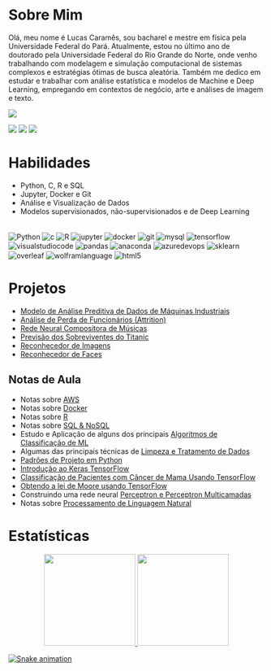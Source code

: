 # Sobre Mim


<body>
<div class="container">

  
  <div class="text" align="left">
  <p> Olá, meu nome é Lucas Caramês, sou bacharel e mestre em física pela Universidade Federal do Pará.
    Atualmente, estou no último ano de doutorado pela Universidade Federal do Rio Grande do Norte, onde venho trabalhando
    com modelagem e simulação computacional de sistemas complexos e estratégias ótimas de busca aleatória. Também me dedico
    em estudar e trabalhar com análise estatística e modelos de Machine e Deep Learning, empregando em contextos de negócio,
    arte e análises de imagem e texto.</p>  
 

  <div class="image">
    <img src="https://media.discordapp.net/attachments/861676738080800800/930634628514062416/giphy.gif?width=305&height=465">
  </div>
  </div>

  
  </body>
 
  <a href="https://instagram.com/lgpcarames" target="_blank"><img src="https://img.shields.io/badge/-Instagram-%23E4405F?style=for-the-badge&logo=instagram&logoColor=white" target="_blank"></a>
  <a href = "mailto:lgpcarames@gmail.com"><img src="https://img.shields.io/badge/-Gmail-%23333?style=for-the-badge&logo=gmail&logoColor=white" target="_blank"></a>
  <a href="https://www.linkedin.com/in/lucas-caramês-935291210/" target="_blank"><img src="https://img.shields.io/badge/-LinkedIn-%230077B5?style=for-the-badge&logo=linkedin&logoColor=white" target="_blank"></a> 
 
  </div>
  

# Habilidades
- Python, C, R e SQL
- Jupyter, Docker e Git
- Análise e Visualização de Dados
- Modelos supervisionados, não-supervisionados e de Deep Learning

<div style="display: inline_block"><br>
  <img align="center" alt="Python" src="https://img.shields.io/badge/-Python-3776AB?style=flat-square&logo=python&logoColor=white">
  <img align="center" alt="c" src="https://img.shields.io/badge/-C-A8B9CC?style=flat-square&logo=c&logoColor=white">
  <img align="center" alt="R" src="https://img.shields.io/badge/-R-276DC3?style=flat-square&logo=R&logoColor=white">
  <img align="center" alt="jupyter" src="https://img.shields.io/badge/-Jupyter_Notebook-F37626?style=flat-square&logo=jupyter&logoColor=white">
  <img align="center" alt="docker" src="https://img.shields.io/badge/-Docker-2496ED?style=flat-square&logo=docker&logoColor=white">
  <img align="center" alt="git" src="https://img.shields.io/badge/-Git-F05032?style=flat-square&logo=git&logoColor=white">
  <img align="center" alt="mysql" src="https://img.shields.io/badge/-My_SQL-4479A1?style=flat-square&logo=mysql&logoColor=white">
  <img align="center" alt="tensorflow" src="https://img.shields.io/badge/-TensorFlow-FF6F00?style=flat-square&logo=tensorflow&logoColor=white">
  <img align="center" alt="visualstudiocode" src="https://img.shields.io/badge/-Visual_Studio_Code-007ACC?style=flat-square&logo=visualstudiocode&logoColor=white">
  <img align="center" alt="pandas" src="https://img.shields.io/badge/-Pandas-150458?style=flat-square&logo=pandas&logoColor=white">
  <img align="center" alt="anaconda" src="https://img.shields.io/badge/-Anaconda-44A833?style=flat-square&logo=anaconda&logoColor=white">
  <img align="center" alt="azuredevops" src="https://img.shields.io/badge/-Azure_Devops-0078D7?style=flat-square&logo=azuredevops&logoColor=white">
  <img align="center" alt="sklearn" src="https://img.shields.io/badge/-Sklearn-F7931E?style=flat-square&logo=scikit-learn&logoColor=white">
  <img align="center" alt="overleaf" src="https://img.shields.io/badge/-Overleaf-47A141?style=flat-square&logo=overleaf&logoColor=white">
  <img align="center" alt="wolframlanguage" src="https://img.shields.io/badge/-Wolfram_Mathematica-DD1100?style=flat-square&logo=wolframmathematica&logoColor=white">
  <img align="center" alt="html5" src="https://img.shields.io/badge/-HTML5-E34F26?style=flat-square&logo=html5&logoColor=white">
 
 
</div>

# Projetos
- [Modelo de Análise Preditiva de Dados de Máquinas Industriais](https://github.com/lgpcarames/industrial_model)
- [Análise de Perda de Funcionários (Attrition)](https://github.com/lgpcarames/people_analytics)
- [Rede Neural Compositora de Músicas](https://github.com/lgpcarames/MusicGenerator)
- [Previsão dos Sobreviventes do Titanic](https://github.com/lgpcarames/titanic_challenger)
- [Reconhecedor de Imagens](https://github.com/lgpcarames/image_recognition)
- [Reconhecedor de Faces](https://github.com/lgpcarames/face_recognition)

## Notas de Aula
- Notas sobre [AWS](https://github.com/lgpcarames/mlnotes/tree/main/Notas_Portugues/Notas_AWS)
- Notas sobre [Docker](https://github.com/lgpcarames/mlnotes/tree/main/Notas_Portugues/Notas_Docker)
- Notas sobre [R](https://github.com/lgpcarames/mlnotes/tree/main/Notas_Portugues/Notas_R/Aulas)
- Notas sobre [SQL & NoSQL](https://github.com/lgpcarames/mlnotes/tree/main/Notas_Portugues/Notas_SQL_NoSQL)
- Estudo e Aplicação de alguns dos principais [Algoritmos de Classificação de ML](https://github.com/lgpcarames/mlnotes/blob/main/Notas_Portugues/Notas_ML/Notas_Machine_Learning_Aplicacao_dos_algoritmos.ipynb)
- Algumas das principais técnicas de [Limpeza e Tratamento de Dados](https://github.com/lgpcarames/mlnotes/blob/main/Notas_Portugues/Notas_ML/Notas_Machine_Learning_Tratamento_de_Dados.ipynb)
- [Padrões de Projeto em Python](https://github.com/lgpcarames/mlnotes/tree/main/Notas_Portugues/Python_Files/Python_/Design_Patterns)
- [Introdução ao Keras TensorFlow](https://github.com/lgpcarames/mlnotes/tree/main/Notas_Portugues/Python_Files/ML_/Keras_Intro)
- [Classificação de Pacientes com Câncer de Mama Usando TensorFlow](https://github.com/lgpcarames/mlnotes/tree/main/Notas_Portugues/Python_Files/ML_/tf2_course/breast_cancer)
- [Obtendo a lei de Moore usando TensorFlow](https://github.com/lgpcarames/mlnotes/tree/main/Notas_Portugues/Python_Files/ML_/tf2_course/moore_law)
- Construindo uma rede neural [Perceptron e Perceptron Multicamadas](https://github.com/lgpcarames/mlnotes/tree/main/Notas_Portugues/Python_Files/ML_/Neural_Network)
- Notas sobre [Processamento de Linguagem Natural](https://github.com/lgpcarames/mlnotes/blob/main/Notas_Portugues/Python_Files/ML_/NLP_course/nltk_notes.ipynb)


# Estatísticas
<div align="center">
  
  <a href="https://github.com/lgpcarames">
  <img height="180em" src="https://github-readme-stats.vercel.app/api?username=lgpcarames&show_icons=true&theme=outrun&include_all_commits=true&count_private=true"/>
  <img height="180em" src="https://github-readme-stats.vercel.app/api/top-langs/?username=lgpcarames&layout=compact&langs_count=7&theme=outrun"/>
   
</div>
  
  ![Snake animation](https://github.com/lgpcarames/lgpcarames/blob/output/github-contribution-grid-snake.svg)
  
  
 

  
  




